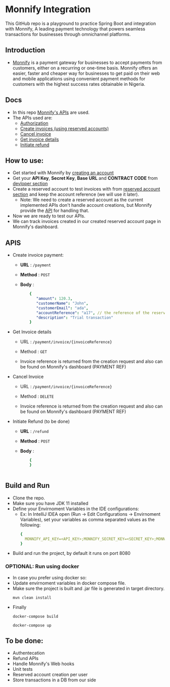 # Monnify Integration
This GitHub repo is a playground to practice Spring Boot and integration with Monnify, A leading payment technology that powers seamless transactions for businesses through omnichannel platforms.

## Introduction
- [Monnify](https://monnify.com/) is a payment gateway for businesses to accept payments from customers, either on a recurring or one-time basis. Monnify offers an easier, faster and cheaper way for businesses to get paid on their web and mobile applications using convenient payment methods for customers with the highest success rates obtainable in Nigeria.

## Docs
- In this repo [Monnify's APIs](https://teamapt.atlassian.net/wiki/spaces/MON/overview) are used.
- The APIs used are:
  - [Authorization](https://teamapt.atlassian.net/wiki/spaces/MON/pages/212008633/Authorization)
  - [Create invoices (using reserved accounts)](https://teamapt.atlassian.net/wiki/spaces/MON/pages/212008946/Create+an+Invoice)
  - [Cancel invoice](https://teamapt.atlassian.net/wiki/spaces/MON/pages/213909772/Cancel+an+Invoice)
  - [Get invoice details](https://teamapt.atlassian.net/wiki/spaces/MON/pages/212008971/View+Invoice+Details)
  - [Initiate refund](https://teamapt.atlassian.net/wiki/spaces/MON/pages/229900080/Initiate+Refund)

## How to use:
- Get started with Monnify by [creating an account](https://app.monnify.com/create-account)
- Get your **API Key**, **Secret Key**, **Base URL** and **CONTRACT CODE** from [devloper section](https://app.monnify.com/developer)
- Create a reserved account to test invoices with from [reserved account section](https://app.monnify.com/reserved-accounts) and keep the account reference (we will use it later).
  - Note: We need to create a reserved account as the current implemented APIs don't handle account creations, but Monnify provide the [API](https://teamapt.atlassian.net/wiki/spaces/MON/pages/212008993/Reserved+Account+Invoicing) for handling that.
- Now we are ready to test our APIs.
- We can track invoices created in our created reserved account page in Monnify's dashboard.

## APIS
- Create invoice payment:
 
    - **URL** : `/payment`

    - **Method** : `POST`

    - **Body** : 
        ```yaml
            {
               "amount": 120.3,
               "customerName": "John",
               "customerEmail": "ada",
               "accountReference": "a17", // the reference of the reserved account we created above
               "description": "Trial transaction"
            } 
- Get Invoice details
   - URL : `/payment/invoice/{invoiceReference}`

   - Method : `GET`

   - Invoice reference is returned from the creation request and also can be found on Monnify's dashboard (PAYMENT REF)
   
- Cancel Invoice
   - URL : `/payment/invoice/{invoiceReference}`

   - Method : `DELETE`

   - Invoice reference is returned from the creation request and also can be found on Monnify's dashboard (PAYMENT REF)
   
- Initiate Refund (to be done)
  - **URL** : `/refund`

   - **Method** : `POST`

   - **Body** : 
        ```yaml
            {
            } 
            
## Build and Run
- Clone the repo.
- Make sure you have JDK 11 installed
- Define your Envirnoment Variables in the IDE configurations:
  - Ex: In IntelliJ IDEA open (Run -> Edit Configurations -> Envirnoment Variables), set your variables as comma separated values as the following:
    ```yaml
    {
      MONNIFY_API_KEY=<API_KEY>;MONNIFY_SECRET_KEY=<SECRET_KEY>;MONNIFY_BASE_URL=<BASE_URL>;MONNIFY_CONTRACT_CODE=<CONTRACT_CODE>
    }
    
 - Build and run the project, by default it runs on port 8080

### OPTIONAL: Run using docker
- In case you prefer using docker so:
- Update envirnoment variables in docker compose file.
- Make sure the project is built and .jar file is generated in target directory.
  ```
  mvn clean install
  ```
- Finally
  ```
  docker-compose build

  docker-compose up
  ```

## To be done:
- Authentecation
- Refund APIs
- Handle Monnify's Web hooks
- Unit tests
- Reserved account creation per user
- Store transactions in a DB from our side
